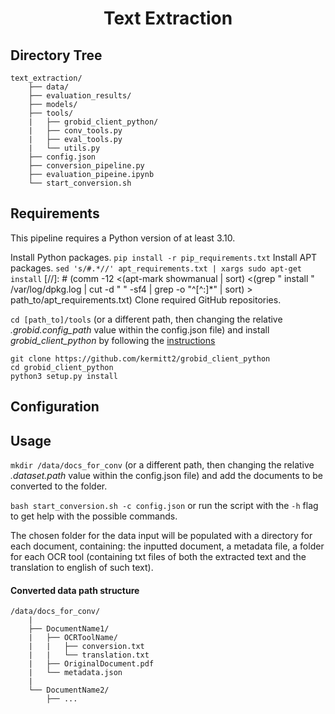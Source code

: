 <h1 align="center">Text Extraction</h1>

## Directory Tree

    text_extraction/
        ├── data/
        ├── evaluation_results/
        ├── models/
        ├── tools/
        |   ├── grobid_client_python/
        |   ├── conv_tools.py
        |   ├── eval_tools.py
        |   └── utils.py
        ├── config.json
        ├── conversion_pipeline.py
        ├── evaluation_pipeine.ipynb
        └── start_conversion.sh

## Requirements
This pipeline requires a Python version of at least 3.10.

Install Python packages.
```pip install -r pip_requirements.txt```
Install APT packages.
```sed 's/#.*//' apt_requirements.txt | xargs sudo apt-get install```
[//]: # (comm -12 <(apt-mark showmanual | sort) <(grep " install " /var/log/dpkg.log | cut -d " " -sf4 | grep -o "^[^:]*" | sort) > path_to/apt_requirements.txt)
Clone required GitHub repositories.

`cd [path_to]/tools` (or a different path, then changing the relative _.grobid.config_path_ value within the config.json file) and install _grobid_client_python_ by following the [instructions](https://github.com/kermitt2/grobid_client_python)
```
git clone https://github.com/kermitt2/grobid_client_python
cd grobid_client_python
python3 setup.py install
```
## Configuration


## Usage
`mkdir /data/docs_for_conv` (or a different path, then changing the relative _.dataset.path_ value within the config.json file) and add the documents to be converted to the folder. 

```bash start_conversion.sh -c config.json``` or run the script with the `-h` flag to get help with the possible commands.

The chosen folder for the data input will be populated with a directory for each document, containing: the inputted document, a metadata file, a folder for each OCR tool (containing txt files of both the extracted text and the translation to english of such text). 

#### Converted data path structure

    /data/docs_for_conv/
        |
        ├── DocumentName1/
        |   ├── OCRToolName/
        |   |   ├── conversion.txt
        |   |   └── translation.txt
        |   ├── OriginalDocument.pdf
        |   └── metadata.json
        |
        └── DocumentName2/
            ├── ...

